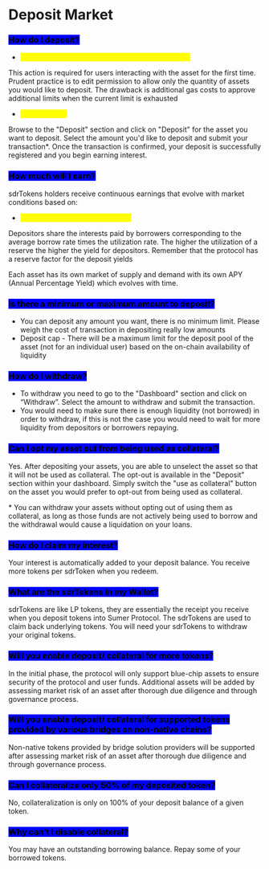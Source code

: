 # Deposit Market

### <mark style="background-color:blue;">How do I deposit?</mark>&#x20;

* <mark style="color:yellow;">Approve asset for interaction with Sumer Contracts</mark>

This action is required for users interacting with the asset for the first time. Prudent practice is to edit permission to allow only the quantity of assets you would like to deposit. The drawback is additional gas costs to approve additional limits when the current limit is exhausted&#x20;

* <mark style="color:yellow;">Deposit Asset</mark>

Browse to the "Deposit" section and click on "Deposit" for the asset you want to deposit. Select the amount you'd like to deposit and submit your transaction\*. Once the transaction is confirmed, your deposit is successfully registered and you begin earning interest.

### <mark style="background-color:blue;">**How much will I earn?**</mark>

sdrTokens holders receive continuous earnings that evolve with market conditions based on:&#x20;

* <mark style="color:yellow;">The interest rate paid on borrows</mark>&#x20;

Depositors share the interests paid by borrowers corresponding to the average borrow rate times the utilization rate. The higher the utilization of a reserve the higher the yield for depositors. Remember that the protocol has a reserve factor for the deposit yields&#x20;

Each asset has its own market of supply and demand with its own APY (Annual Percentage Yield) which evolves with time.

### <mark style="background-color:blue;">**Is there a minimum or maximum amount to deposit?**</mark>

* You can deposit any amount you want, there is no minimum limit. Please weigh the cost of transaction in depositing really low amounts&#x20;
* Deposit cap - There will be a maximum limit for the deposit pool of the asset (not for an individual user) based on the on-chain availability of liquidity

### <mark style="background-color:blue;">How do I withdraw?</mark>&#x20;

* To withdraw you need to go to the "Dashboard" section and click on “Withdraw”. Select the amount to withdraw and submit the transaction.&#x20;
* You would need to make sure there is enough liquidity (not borrowed) in order to withdraw, if this is not the case you would need to wait for more liquidity from depositors or borrowers repaying.

### <mark style="background-color:blue;">Can I opt my asset out from being used as collateral?</mark>&#x20;

Yes. After depositing your assets, you are able to unselect the asset so that it will not be used as collateral. The opt-out is available in the "Deposit" section within your dashboard. Simply switch the "use as collateral" button on the asset you would prefer to opt-out from being used as collateral.&#x20;

\* You can withdraw your assets without opting out of using them as collateral, as long as those funds are not actively being used to borrow and the withdrawal would cause a liquidation on your loans.

### <mark style="background-color:blue;">How do I claim my interest?</mark>&#x20;

Your interest is automatically added to your deposit balance. You receive more tokens per sdrToken when you redeem.

### <mark style="background-color:blue;">What are the sdrTokens in my Wallet?</mark>&#x20;

sdrTokens are like LP tokens, they are essentially the receipt you receive when you deposit tokens into Sumer Protocol. The sdrTokens are used to claim back underlying tokens. You will need your sdrTokens to withdraw your original tokens.

### <mark style="background-color:blue;">Will you enable deposit/ collateral for more tokens?</mark>&#x20;

In the initial phase, the protocol will only support blue-chip assets to ensure security of the protocol and user funds. Additional assets will be added by assessing market risk of an asset after thorough due diligence and through governance process.

### <mark style="background-color:blue;">Will you enable deposit/ collateral for supported tokens provided by various bridges on non-native chains?</mark>&#x20;

Non-native tokens provided by bridge solution providers will be supported after assessing market risk of an asset after thorough due diligence and through governance process.

### <mark style="background-color:blue;">Can I collateralize only 50% of my deposited token?</mark>&#x20;

No, collateralization is only on 100% of your deposit balance of a given token.

### <mark style="background-color:blue;">Why can't I disable collateral?</mark>&#x20;

You may have an outstanding borrowing balance. Repay some of your borrowed tokens.
